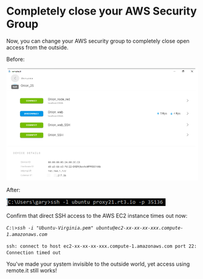 # Completely close your AWS Security Group

Now, you can change your AWS security group to completely close open access from the outside.

Before:

![](../../.gitbook/assets/image%20%28487%29.png)

After:

![](../../.gitbook/assets/image%20%28179%29.png)

Confirm that direct SSH access to the AWS EC2 instance times out now:

_`C:\>ssh -i "Ubuntu-Virginia.pem" ubuntu@ec2-xx-xx-xx-xxx.compute-1.amazonaws.com`_ 

`ssh: connect to host ec2-xx-xx-xx-xxx.compute-1.amazonaws.com port 22: Connection timed out`

You've made your system invisible to the outside world, yet access using remote.it still works!



